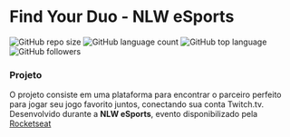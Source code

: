 # Find Your Duo - NLW eSports

<!-- ![GitHub](https://img.shields.io/github/license/savio-2-lopes/Find-Your-Duo-NLW-eSports) -->
![GitHub repo size](https://img.shields.io/github/repo-size/savio-2-lopes/Find-Your-Duo-NLW-eSports)
![GitHub language count](https://img.shields.io/github/languages/count/savio-2-lopes/Find-Your-Duo-NLW-eSports)
![GitHub top language](https://img.shields.io/github/languages/top/savio-2-lopes/Find-Your-Duo-NLW-eSports)
![GitHub followers](https://img.shields.io/github/followers/savio-2-lopes?label=Follow&style=social)

### Projeto

O projeto consiste em uma plataforma para encontrar o parceiro perfeito para jogar seu jogo favorito juntos, conectando sua conta Twitch.tv. Desenvolvido durante a **NLW eSports**, evento disponibilizado pela [Rocketseat](https://www.rocketseat.com.br/)
